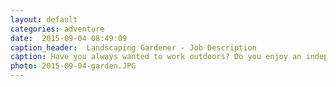 ```yaml
---
layout: default
categories: adventure
date:  2015-09-04 08:49:09 
caption_header:  Landscaping Gardener - Job Description
caption: Have you always wanted to work outdoors? Do you enjoy an independent position that allows you to see your hard work come to life? We are looking for Gardeners who are ready to roll up their sleeves and make our resort grounds beautiful!
photo: 2015-09-04-garden.JPG
---
```


